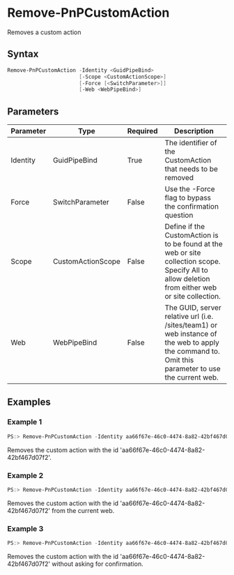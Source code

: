 # Remove-PnPCustomAction
Removes a custom action
## Syntax
```powershell
Remove-PnPCustomAction -Identity <GuidPipeBind>
                       [-Scope <CustomActionScope>]
                       [-Force [<SwitchParameter>]]
                       [-Web <WebPipeBind>]
```


## Parameters
Parameter|Type|Required|Description
---------|----|--------|-----------
|Identity|GuidPipeBind|True|The identifier of the CustomAction that needs to be removed|
|Force|SwitchParameter|False|Use the -Force flag to bypass the confirmation question|
|Scope|CustomActionScope|False|Define if the CustomAction is to be found at the web or site collection scope. Specify All to allow deletion from either web or site collection.|
|Web|WebPipeBind|False|The GUID, server relative url (i.e. /sites/team1) or web instance of the web to apply the command to. Omit this parameter to use the current web.|
## Examples

### Example 1
```powershell
PS:> Remove-PnPCustomAction -Identity aa66f67e-46c0-4474-8a82-42bf467d07f2
```
Removes the custom action with the id 'aa66f67e-46c0-4474-8a82-42bf467d07f2'.

### Example 2
```powershell
PS:> Remove-PnPCustomAction -Identity aa66f67e-46c0-4474-8a82-42bf467d07f2 -scope web
```
Removes the custom action with the id 'aa66f67e-46c0-4474-8a82-42bf467d07f2' from the current web.

### Example 3
```powershell
PS:> Remove-PnPCustomAction -Identity aa66f67e-46c0-4474-8a82-42bf467d07f2 -force
```
Removes the custom action with the id 'aa66f67e-46c0-4474-8a82-42bf467d07f2' without asking for confirmation.
